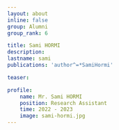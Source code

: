 ```yaml
---
layout: about
inline: false
group: Alumni
group_rank: 6

title: Sami HORMI
description: 
lastname: sami
publications: 'author^=*SamiHormi'

teaser: 

profile:
    name: Mr. Sami HORMI
    position: Research Assistant
    time: 2022 - 2023
    image: sami-hormi.jpg
---
```

